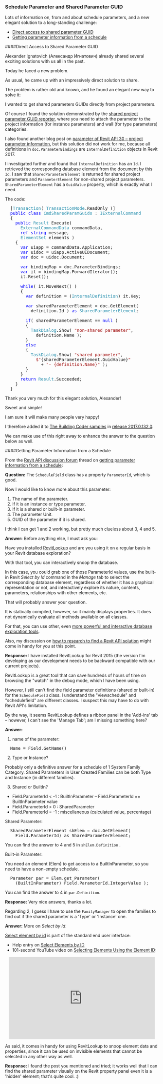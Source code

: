 <head>
<meta http-equiv="Content-Type" content="text/html; charset=utf-8">
<link rel="stylesheet" type="text/css" href="bc.css">
<script src="run_prettify.js" type="text/javascript"></script>
<!--
<script src="https://google-code-prettify.googlecode.com/svn/loader/run_prettify.js" type="text/javascript"></script>
-->
</head>

<!---

- 12553492 [Getting parameter information from a schedule]
  http://forums.autodesk.com/t5/revit-api-forum/getting-parameter-information-from-a-schedule/m-p/6802850

#RevitAPI @AutodeskRevit #aec #bim #dynamobim @AutodeskForge

Lots of information on, from and about schedule parameters, and a new elegant solution to a long-standing challenge
&ndash; Direct access to shared parameter GUID
&ndash; Getting parameter information from a schedule...

#AULondon, #UI, #innovation, #RevitAPI, @AutodeskRevit bit.ly/2j7Sxkb

-->

### Schedule Parameter and Shared Parameter GUID

Lots of information on, from and about schedule parameters, and a new elegant solution to a long-standing challenge:

- [Direct access to shared parameter GUID](#2)
- [Getting parameter information from a schedule](#3)


####<a name="2"></a>Direct Access to Shared Parameter GUID

Alexander Ignatovich (Александр Игнатович) already shared several exciting solutions with us all in the past.

Today he faced a new problem.

As usual, he came up with an impressively direct solution to share.

The problem is rather old and known, and he found an elegant new way to solve it:

I wanted to get shared parameters GUIDs directly from project parameters.

Of course I found the solution demonstrated by 
the [shared project parameter GUID reporter](http://thebuildingcoder.typepad.com/blog/2015/12/shared-project-parameter-guid-reporter.html), where you need to attach the parameter to the project information (for instance parameters) and wall (for type parameters) categories.

I also found another blog post on [parameter of Revit API 30 &ndash; project parameter information](http://spiderinnet.typepad.com/blog/2011/05/parameter-of-revit-api-30-project-parameter-information.html), but this solution did not work for me, because all definitions in `doc.ParameterBindings` are `InternalDefinition` objects in Revit 2017.

I investigated further and found that `InternalDefinition` has an `Id`. I retrieved the corresponding database element from the document by this `Id`. I saw that `SharedParameterElement` is returned for shared project parameters and `ParameterElement` for non-shared project parameters. `SharedParameterElement` has a `GuidValue` property, which is exactly what I need.

The code:

<pre class="code">
&nbsp;&nbsp;[<span style="color:#2b91af;">Transaction</span>(&nbsp;<span style="color:#2b91af;">TransactionMode</span>.ReadOnly&nbsp;)]
&nbsp;&nbsp;<span style="color:blue;">public</span>&nbsp;<span style="color:blue;">class</span>&nbsp;<span style="color:#2b91af;">CmdSharedParamGuids</span>&nbsp;:&nbsp;<span style="color:#2b91af;">IExternalCommand</span>
&nbsp;&nbsp;{
&nbsp;&nbsp;&nbsp;&nbsp;<span style="color:blue;">public</span>&nbsp;<span style="color:#2b91af;">Result</span>&nbsp;Execute(
&nbsp;&nbsp;&nbsp;&nbsp;&nbsp;&nbsp;<span style="color:#2b91af;">ExternalCommandData</span>&nbsp;commandData,
&nbsp;&nbsp;&nbsp;&nbsp;&nbsp;&nbsp;<span style="color:blue;">ref</span>&nbsp;<span style="color:blue;">string</span>&nbsp;message,
&nbsp;&nbsp;&nbsp;&nbsp;&nbsp;&nbsp;<span style="color:#2b91af;">ElementSet</span>&nbsp;elements&nbsp;)
&nbsp;&nbsp;&nbsp;&nbsp;{
&nbsp;&nbsp;&nbsp;&nbsp;&nbsp;&nbsp;<span style="color:blue;">var</span>&nbsp;uiapp&nbsp;=&nbsp;commandData.Application;
&nbsp;&nbsp;&nbsp;&nbsp;&nbsp;&nbsp;<span style="color:blue;">var</span>&nbsp;uidoc&nbsp;=&nbsp;uiapp.ActiveUIDocument;
&nbsp;&nbsp;&nbsp;&nbsp;&nbsp;&nbsp;<span style="color:blue;">var</span>&nbsp;doc&nbsp;=&nbsp;uidoc.Document;
 
&nbsp;&nbsp;&nbsp;&nbsp;&nbsp;&nbsp;<span style="color:blue;">var</span>&nbsp;bindingMap&nbsp;=&nbsp;doc.ParameterBindings;
&nbsp;&nbsp;&nbsp;&nbsp;&nbsp;&nbsp;<span style="color:blue;">var</span>&nbsp;it&nbsp;=&nbsp;bindingMap.ForwardIterator();
&nbsp;&nbsp;&nbsp;&nbsp;&nbsp;&nbsp;it.Reset();
 
&nbsp;&nbsp;&nbsp;&nbsp;&nbsp;&nbsp;<span style="color:blue;">while</span>(&nbsp;it.MoveNext()&nbsp;)
&nbsp;&nbsp;&nbsp;&nbsp;&nbsp;&nbsp;{
&nbsp;&nbsp;&nbsp;&nbsp;&nbsp;&nbsp;&nbsp;&nbsp;<span style="color:blue;">var</span>&nbsp;definition&nbsp;=&nbsp;(<span style="color:#2b91af;">InternalDefinition</span>)&nbsp;it.Key;
 
&nbsp;&nbsp;&nbsp;&nbsp;&nbsp;&nbsp;&nbsp;&nbsp;<span style="color:blue;">var</span>&nbsp;sharedParameterElement&nbsp;=&nbsp;doc.GetElement(
&nbsp;&nbsp;&nbsp;&nbsp;&nbsp;&nbsp;&nbsp;&nbsp;&nbsp;&nbsp;definition.Id&nbsp;)&nbsp;<span style="color:blue;">as</span>&nbsp;<span style="color:#2b91af;">SharedParameterElement</span>;
 
&nbsp;&nbsp;&nbsp;&nbsp;&nbsp;&nbsp;&nbsp;&nbsp;<span style="color:blue;">if</span>(&nbsp;sharedParameterElement&nbsp;==&nbsp;<span style="color:blue;">null</span>&nbsp;)
&nbsp;&nbsp;&nbsp;&nbsp;&nbsp;&nbsp;&nbsp;&nbsp;{
&nbsp;&nbsp;&nbsp;&nbsp;&nbsp;&nbsp;&nbsp;&nbsp;&nbsp;&nbsp;<span style="color:#2b91af;">TaskDialog</span>.Show(&nbsp;<span style="color:#a31515;">&quot;non-shared&nbsp;parameter&quot;</span>,
&nbsp;&nbsp;&nbsp;&nbsp;&nbsp;&nbsp;&nbsp;&nbsp;&nbsp;&nbsp;&nbsp;&nbsp;definition.Name&nbsp;);
&nbsp;&nbsp;&nbsp;&nbsp;&nbsp;&nbsp;&nbsp;&nbsp;}
&nbsp;&nbsp;&nbsp;&nbsp;&nbsp;&nbsp;&nbsp;&nbsp;<span style="color:blue;">else</span>
&nbsp;&nbsp;&nbsp;&nbsp;&nbsp;&nbsp;&nbsp;&nbsp;{
&nbsp;&nbsp;&nbsp;&nbsp;&nbsp;&nbsp;&nbsp;&nbsp;&nbsp;&nbsp;<span style="color:#2b91af;">TaskDialog</span>.Show(&nbsp;<span style="color:#a31515;">&quot;shared&nbsp;parameter&quot;</span>,
&nbsp;&nbsp;&nbsp;&nbsp;&nbsp;&nbsp;&nbsp;&nbsp;&nbsp;&nbsp;&nbsp;&nbsp;<span style="color:#a31515;">$&quot;</span>{sharedParameterElement.GuidValue}<span style="color:#a31515;">&quot;</span>
&nbsp;&nbsp;&nbsp;&nbsp;&nbsp;&nbsp;&nbsp;&nbsp;&nbsp;&nbsp;&nbsp;&nbsp;&nbsp;&nbsp;+&nbsp;<span style="color:#a31515;">&quot;-&nbsp;{definition.Name}&quot;</span>&nbsp;);
&nbsp;&nbsp;&nbsp;&nbsp;&nbsp;&nbsp;&nbsp;&nbsp;}
&nbsp;&nbsp;&nbsp;&nbsp;&nbsp;&nbsp;}
&nbsp;&nbsp;&nbsp;&nbsp;&nbsp;&nbsp;<span style="color:blue;">return</span>&nbsp;<span style="color:#2b91af;">Result</span>.Succeeded;
&nbsp;&nbsp;&nbsp;&nbsp;}
&nbsp;&nbsp;}
</pre>

Thank you very much for this elegant solution, Alexander!

Sweet and simple!

I am sure it will make many people very happy!

I therefore added it to [The Building Coder samples](https://github.com/jeremytammik/the_building_coder_samples) 
in [release 2017.0.132.0](https://github.com/jeremytammik/the_building_coder_samples/releases/tag/2017.0.132.0).

We can make use of this right away to enhance the answer to the question below as well.



####<a name="3"></a>Getting Parameter Information from a Schedule

From
the [Revit API discussion forum](http://forums.autodesk.com/t5/revit-api/bd-p/160) thread
on [getting parameter information from a schedule](http://forums.autodesk.com/t5/revit-api-forum/getting-parameter-information-from-a-schedule/m-p/6802850):

**Question:** The `ScheduleField` class has a property `ParameterId`, which is good.

Now I would like to know more about this parameter:

1. The name of the parameter.
2. If it is an instance or type parameter.
3. If it is a shared or built-in parameter.
4. The parameter Unit.
5. GUID of the parameter if it is shared.

I think I can get 1 and 2 working, but pretty much clueless about 3, 4 and 5.

**Answer:** Before anything else, I must ask you:

Have you installed [RevitLookup](https://github.com/jeremytammik/RevitLookup) and are you using it on a regular basis in your Revit database exploration?

With that tool, you can interactively snoop the database.

In this case, you could grab one of those ParameterId values, use the built-in Revit *Select by Id* command in the *Manage* tab to select the corresponding database element, regardless of whether it has a graphical representation or not, and interactively explore its nature, contents, parameters, relationships with other elements, etc.

That will probably answer your question.

It is statically compiled, however, so it mainly displays properties. It does not dynamically evaluate all methods available on all classes.

For that, you can use other,
even [more powerful and interactive database exploration tools](http://thebuildingcoder.typepad.com/blog/2013/11/intimate-revit-database-exploration-with-the-python-shell.html).

Also, my discussion
on [how to research to find a Revit API solution](http://thebuildingcoder.typepad.com/blog/2017/01/virtues-of-reproduction-research-mep-settings-ontology.html#3) might
come in handy for you at this point.

**Response:** I have installed RevitLookup for Revit 2015 (the version I'm developing as our development needs to be backward compatible with our current projects).

RevitLookup is a great tool that can save hundreds of hours of time on browsing the "watch" in the debug mode, which I have been using.

However, I still can't find the field parameter definitions (shared or built-in) for the `ScheduleField` class. I understand the "viewschedule" and "schedulefield" are different classes. I suspect this may have to do with Revit API's limitation.

By the way, it seems RevitLookup defines a ribbon panel in the 'Add-ins' tab &ndash; however, I can't see the 'Manage Tab'; am I missing something here?

**Answer:**

1. name of the parameter:

<pre class="code">
  Name = Field.GetName()
</pre>

2. Type or Instance?

Probably only a definitive answer for a schedule of 1 System Family Category. Shared Parameters in User Created Families can be both Type and Instance (in different families).

3. Shared or BuiltIn?

- Field.ParameterId < -1 : BuiltInParameter &ndash; Field.ParameterId == BuiltInParameter value
- Field.ParameterId > 0 : SharedParameter
- Field.ParameterId = -1 : miscellaneous (calculated value, percentage)

Shared Parameter:

<pre class="code">
  SharedParameterElement shElem = doc.GetElement(
    Field.ParameterId) as SharedParameterElement;
</pre>

You can find the answer to 4 and 5 in `shElem.Definition` .

Built-in Parameter:

You need an element (Elem) to get access to a BuiltInParameter, so you need to have a non-empty schedule.

<pre class="code">
  Parameter par = Elem.get_Parameter(
    (BuiltInParameter) Field.ParameterId.IntegerValue );
</pre>

You can find the answer to 4 in `par.Definition`.

**Response:** Very nice answers, thanks a lot.

Regarding 2, I guess I have to use the `FamilyManager` to open the families to find out if the shared parameter is a 'Type' or 'Instance' one.

**Answer:** More on *Select by Id*:

[Select element by id](https://knowledge.autodesk.com/support/revit-products/learn-explore/caas/CloudHelp/cloudhelp/2017/ENU/Revit-Troubleshooting/files/GUID-2B1CC22C-CB1F-45DA-B57B-62C36013D9E0-htm.html) is
part of the standard end user interface:

- Help entry on [Select Elements by ID](http://help.autodesk.com/view/RVT/2017/ENU/?guid=GUID-2B1CC22C-CB1F-45DA-B57B-62C36013D9E0)
- 101-second YouTube video on [Selecting Elements Using the Element ID](https://www.youtube.com/watch?v=prv8nGrU56o):

<center>
<iframe width="480" height="270" src="https://www.youtube.com/embed/prv8nGrU56o?rel=0" frameborder="0" allowfullscreen></iframe>
</center>
 
As said, it comes in handy for using RevitLookup to snoop element data and properties, since it can be used on invisible elements that cannot be selected in any other way as well.
 
**Response:** I found the post you mentioned and tried; it works well that I can find the shared parameter visually on the Revit property panel even it is a 'hidden' element; that's quite cool. :)
